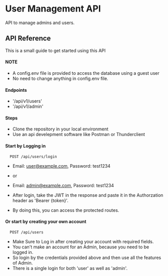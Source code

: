 # User Management API

API to manage admins and users.

## API Reference

This is a small guide to get started using this API

#### NOTE

- A config.env file is provided to access the database using a guest user
- No need to change anything in config.env file.

#### Endpoints

- '/api/v1/users'
- '/api/v1/admin'

#### Steps

- Clone the repository in your local environment
- Use an api develepment software like Postman or Thunderclient

#### Start by Logging in

```http
  POST /api/users/login
```

- Email: user@example.com, Password: test1234
- or
- Email: admin@example.com, Password: test1234

- After login, take the JWT in the response and paste it in the Authorzation header as 'Bearer {token}'.
- By doing this, you can access the protected routes.

#### Or start by creating your own account

```http
  POST /api/users
```

- Make Sure to Log in after creating your account with required fields.
- You can't make an account for an Admin, because you need to be logged in.
- So login by the credentials provided above and then use all the features of Admin.
- There is a single login for both 'user' as well as 'admin'.
